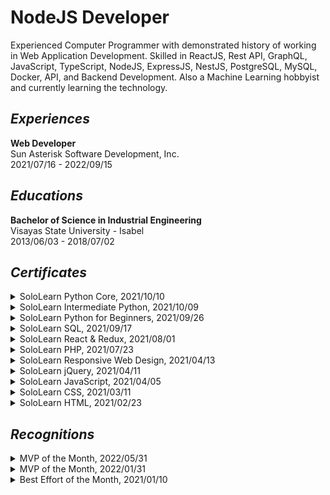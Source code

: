 # NodeJS Developer
Experienced Computer Programmer with demonstrated history of working in Web Application Development. Skilled in ReactJS, Rest API, GraphQL, JavaScript, TypeScript, NodeJS, ExpressJS, NestJS, PostgreSQL, MySQL, Docker, API, and Backend Development. Also a Machine Learning hobbyist and currently learning the technology.

## _Experiences_
**Web Developer** <br />
Sun Asterisk Software Development, Inc. <br /> 
2021/07/16 - 2022/09/15

## _Educations_
**Bachelor of Science in Industrial Engineering** <br />
Visayas State University - Isabel <br />
2013/06/03 - 2018/07/02 

## _Certificates_
<details>
<summary>SoloLearn Python Core, 2021/10/10</summary>

![f54a0269-af3c-4dff-9a59-65b474e39986](https://user-images.githubusercontent.com/69438999/194219648-6de9bf7a-95c7-4e03-b5b9-af2668385a9b.png)

</details>

<details>
<summary>SoloLearn Intermediate Python, 2021/10/09</summary>

![58080b8b-a98f-4687-9f3e-3878cf7d41e8](https://user-images.githubusercontent.com/69438999/194219534-45ab93fb-b9f6-4eda-b558-3fea0ec32214.png)

</details>

<details>
<summary>SoloLearn Python for Beginners, 2021/09/26</summary>

![e7e399e0-3f5e-4fcf-84a9-7db4ec15a8a6](https://user-images.githubusercontent.com/69438999/194219390-0d5a4d4f-f36b-4e08-a680-f29cea5b0172.png)

</details>

<details>
<summary>SoloLearn SQL, 2021/09/17</summary>

![2575a908-fa60-45c1-a269-c24c3dfa4204](https://user-images.githubusercontent.com/69438999/194219240-bf76cc0d-bb8f-4226-8f90-2f6dbc1d1523.png)

</details>

<details>
<summary>SoloLearn React & Redux, 2021/08/01</summary>

![dfda3de2-8606-44c8-9605-81ea2cc7ce3c](https://user-images.githubusercontent.com/69438999/194219048-36b3bd8f-a141-45fe-a516-f78a6fe8b295.png)

</details>

<details>
<summary>SoloLearn PHP, 2021/07/23</summary>
  
![2a637c36-a0f5-4ca3-b2c5-66c626e5634a](https://user-images.githubusercontent.com/69438999/194218910-757e9f2c-ca73-4391-9beb-36fd76461b9d.png)

</details>

<details>
<summary>SoloLearn Responsive Web Design, 2021/04/13</summary>
  
![b726354e-3f36-4e0f-9e1a-892cbb4bfb1b](https://user-images.githubusercontent.com/69438999/194218558-ef002330-38aa-40a0-85b9-ab1dfc7b5d61.png)

</details>

<details>
<summary>SoloLearn jQuery, 2021/04/11</summary>
  
![e504b6da-fe6e-424a-8595-3220edde0385](https://user-images.githubusercontent.com/69438999/194218739-bcdb0e04-7536-48ef-9f47-ca13df27cbdb.png)

</details>

<details>
<summary>SoloLearn JavaScript, 2021/04/05</summary>

![d6d8ee0d-f5e8-4afd-baf5-875411d231f1](https://user-images.githubusercontent.com/69438999/194218283-9c18b763-e0c2-4306-8d10-a1972d0edbb7.png)

</details>

<details>
<summary>SoloLearn CSS, 2021/03/11</summary>

![ef60e01d-2be4-40d3-b1a2-6480a2471dfc](https://user-images.githubusercontent.com/69438999/194218140-f7602a50-58b8-415b-b152-c0d361fd98f7.png)

</details>

<details>
<summary>SoloLearn HTML, 2021/02/23</summary>

![cert-CT-MKBL8ITD](https://user-images.githubusercontent.com/69438999/194217222-9b72d174-f4bd-4a89-bbf6-9ae2636bb872.jpg)

</details>

## _Recognitions_
<details>
<summary>MVP of the Month, 2022/05/31</summary>

![Recognition_ MVP of the Month - May 2022](https://user-images.githubusercontent.com/69438999/194123757-73592c7b-bf95-4f2d-89a8-8bbeac2a534a.png)

</details>

<details>
<summary>MVP of the Month, 2022/01/31</summary>

![Recognition_ MVP of the Month - January 2022-1](https://user-images.githubusercontent.com/69438999/194123565-0ef2cc28-cc17-4b23-9c9a-c5e8b8717e6b.png)

</details>

<details>
<summary>Best Effort of the Month, 2021/01/10</summary>
  
![Recognition_ Best Effort of the Month - December 2021-1](https://user-images.githubusercontent.com/69438999/194122095-802782b4-5fc0-4a5b-bac8-abfcfb1e812b.png)

</details>
